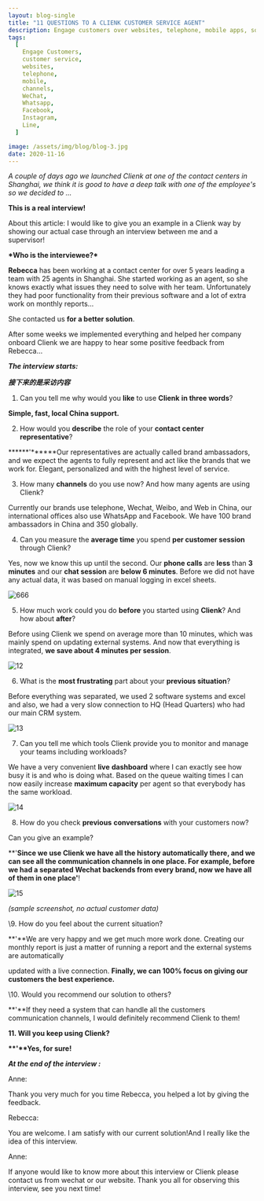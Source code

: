 ```yaml
---
layout: blog-single
title: "11 QUESTIONS TO A CLIENK CUSTOMER SERVICE AGENT"
description: Engage customers over websites, telephone, mobile apps, social media channels like WeChat, Whatsapp, Facebook, Instagram and many other popular messaging apps.
tags:
  [
    Engage Customers,
    customer service,
    websites,
    telephone,
    mobile,
    channels,
    WeChat,
    Whatsapp,
    Facebook,
    Instagram,
    Line,
  ]

image: /assets/img/blog/blog-3.jpg
date: 2020-11-16
---
```


_A couple of days ago we launched Clienk at one of the contact centers in Shanghai, we think it is good to have a deep talk with one of the employee's so we decided to ..._

**This is a real interview!**

About this article: I would like to give you an example in a Clienk way by showing our actual case through an interview between me and a supervisor!

**\*Who is the interviewee?\***

**Rebecca** has been working at a contact center for over 5 years leading a team with 25 agents in Shanghai. She started working as an agent, so she knows exactly what issues they need to solve with her team. Unfortunately they had poor functionality from their previous software and a lot of extra work on monthly reports…

She contacted us **for a better solution**.

After some weeks we implemented everything and helped her company onboard Clienk we are happy to hear some positive feedback from Rebecca...

**_The interview starts:_**

**_接下来的是采访内容_**

1. Can you tell me why would you **like** to use **Clienk** **in three words**?

**Simple, fast, local China support.**

2. How would you **describe** the role of your **contact center representative**?

**\*\*\*\*'\*\*\*\***Our representatives are actually called brand ambassadors, and we expect the agents to fully represent and act like the brands that we work for. Elegant, personalized and with the highest level of service.

3. How many **channels** do you use now? And how many agents are using Clienk?

Currently our brands use telephone, Wechat, Weibo, and Web in China, our international offices also use WhatsApp and Facebook. We have 100 brand ambassadors in China and 350 globally.

4. Can you measure the **average time** you spend **per customer session** through Clienk?

Yes, now we know this up until the second. Our **phone calls** are **less** than **3 minutes** and our **chat session** are **below 6 minutes**. Before we did not have any actual data, it was based on manual logging in excel sheets.

![666](/assets/img/blog/666.png)

5. How much work could you do **before** you started using **Clienk**? And how about **after**?

Before using Clienk we spend on average more than 10 minutes, which was mainly spend on updating external systems. And now that everything is integrated, **we save about 4 minutes per session**.

![12](/assets/img/blog/12.png)

6. What is the **most frustrating** part about your **previous situation**?

Before everything was separated, we used 2 software systems and excel and also, we had a very slow connection to HQ (Head Quarters) who had our main CRM system.

![13](/assets/img/blog/13.png)

7. Can you tell me which tools Clienk provide you to monitor and manage your teams including workloads?

We have a very convenient **live** **dashboard** where I can exactly see how busy it is and who is doing what. Based on the queue waiting times I can now easily increase **maximum capacity** per agent so that everybody has the same workload.

![14](/assets/img/blog/14.jpg)

8. How do you check **previous** **conversations** with your customers now?

Can you give an example?

**'**Since we use Clienk we have all the history automatically there, and we can see all the communication channels in one place. For example, **before we had a separated Wechat** backends from every brand, **now we have all of them in one place**'**!

![15](/assets/img/blog/15.png)

_(sample screenshot, no actual customer data)_

\9. How do you feel about the current situation?

**'**We are very happy and we get much more work done. Creating our monthly report is just a matter of running a report and the external systems are automatically

updated with a live connection. **Finally, we can 100% focus on giving our customers the best experience.**

\10. Would you recommend our solution to others?

**'**If they need a system that can handle all the customers communication channels, I would definitely recommend Clienk to them!

**11. Will you keep using Clienk?**

**\*\*'\*\*Yes, for sure!**

**_At the end of the interview :_**

Anne:

Thank you very much for you time Rebecca, you helped a lot by giving the feedback.

Rebecca:

You are welcome. I am satisfy with our current solution!And I really like the idea of this interview.

Anne:

If anyone would like to know more about this interview or Clienk please contact us from wechat or our website. Thank you all for observing this interview, see you next time!
